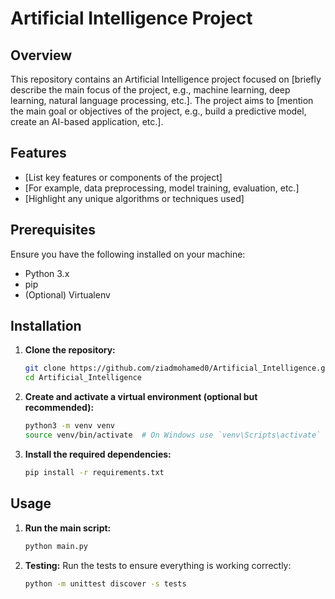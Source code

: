 # Artificial Intelligence Project

## Overview
This repository contains an Artificial Intelligence project focused on [briefly describe the main focus of the project, e.g., machine learning, deep learning, natural language processing, etc.]. The project aims to [mention the main goal or objectives of the project, e.g., build a predictive model, create an AI-based application, etc.].

## Features
- [List key features or components of the project]
- [For example, data preprocessing, model training, evaluation, etc.]
- [Highlight any unique algorithms or techniques used]

## Prerequisites
Ensure you have the following installed on your machine:
- Python 3.x
- pip
- (Optional) Virtualenv

## Installation

1. **Clone the repository:**
    ```bash
    git clone https://github.com/ziadmohamed0/Artificial_Intelligence.git
    cd Artificial_Intelligence
    ```

2. **Create and activate a virtual environment (optional but recommended):**
    ```bash
    python3 -m venv venv
    source venv/bin/activate  # On Windows use `venv\Scripts\activate`
    ```

3. **Install the required dependencies:**
    ```bash
    pip install -r requirements.txt
    ```

## Usage

1. **Run the main script:**
    ```bash
    python main.py
    ```

2. **Testing:**
   Run the tests to ensure everything is working correctly:
   ```bash
   python -m unittest discover -s tests
